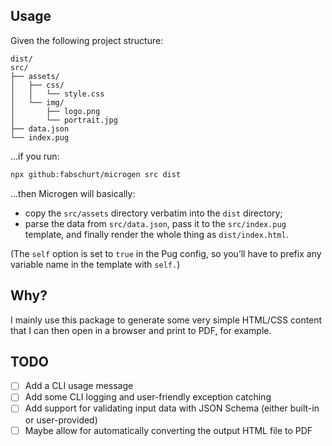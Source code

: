## Usage

Given the following project structure:

```
dist/
src/
├── assets/
│   ├── css/
│   │   └── style.css
│   └── img/
│       ├── logo.png
│       └── portrait.jpg
├── data.json
└── index.pug
```

…if you run:

```sh
npx github:fabschurt/microgen src dist
```

…then Microgen will basically:

* copy the `src/assets` directory verbatim into the `dist` directory;
* parse the data from `src/data.json`, pass it to the `src/index.pug` template,
and finally render the whole thing as `dist/index.html`.

(The `self` option is set to `true` in the Pug config, so you’ll have to prefix
any variable name in the template with `self.`)

## Why?

I mainly use this package to generate some very simple HTML/CSS content that I
can then open in a browser and print to PDF, for example.

## TODO

- [ ] Add a CLI usage message
- [ ] Add some CLI logging and user-friendly exception catching
- [ ] Add support for validating input data with JSON Schema (either built-in
or user-provided)
- [ ] Maybe allow for automatically converting the output HTML file to PDF
